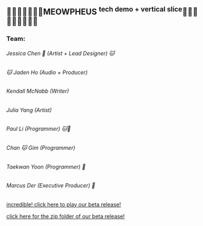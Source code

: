 ## 💙🐱💙🐱💙🐱💙MEOWPHEUS <sup>tech demo + vertical slice</sup>💙🐱💙🐱💙🐱💙🐱💙

### Team:
###### Jessica Chen 🍰 (Artist + Lead Designer) 🐱
###### 🐱 Jaden Ho (Audio + Producer)
###### Kendall McNabb (Writer)
###### Julia Yang (Artist)
###### Paul Li (Programmer) 🐱🍰
###### Chan 🐱 Gim (Programmer)
###### Taekwan Yoon (Programmer) 🍰
###### Marcus Der (Executive Producer) 🍰

[incredible! click here to play our beta release!](/beta_release)

[click here for the zip folder of our beta release!](/beta_release.zip)
